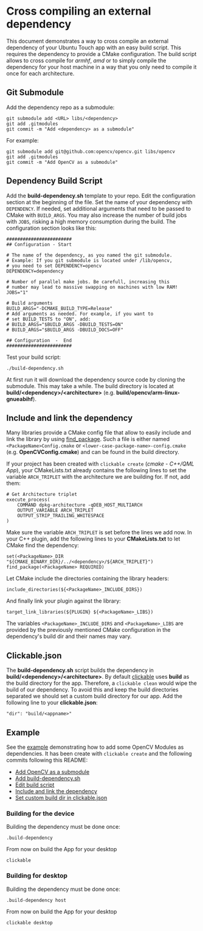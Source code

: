 # Cross compiling an external dependency

This document demonstrates a way to cross compile an external dependency of your Ubuntu Touch app with an easy build script. This requires the
dependency to provide a CMake configuration. The build script allows
to cross compile for *armhf*, *amd* or to simply compile
the dependency for your host machine in a way that you
only need to compile it once for each architecture.

## Git Submodule
Add the dependency repo as a submodule:

```
git submodule add <URL> libs/<dependency>
git add .gitmodules
git commit -m "Add <dependency> as a submodule"
```

For example:
```
git submodule add git@github.com:opencv/opencv.git libs/opencv
git add .gitmodules
git commit -m "Add OpenCV as a submodule"
```

## Dependency Build Script
Add the **build-dependency.sh** template to your repo. Edit the
configuration section at the beginning of the file. Set the name
of your dependency with `DEPENDENCY`. If needed, set additional
arguments that need to be passed to CMake with `BUILD_ARGS`.
You may also increase the number of build jobs with `JOBS`, risking a high
memory consumption during the build. The configuration section
looks like this:


```
########################
## Configuration - Start

# The name of the dependency, as you named the git submodule.
# Example: If you git submodule is located under /lib/opencv,
# you need to set DEPENDENCY=opencv
DEPENDENCY=dependency

# Number of parallel make jobs. Be carefull, increasing this
# number may lead to massive swapping on machines with low RAM!
JOBS="1"

# Build arguments
BUILD_ARGS="-DCMAKE_BUILD_TYPE=Release"
# Add arguments as needed. For example, if you want to
# set BUILD_TESTS to "ON", add:
# BUILD_ARGS="$BUILD_ARGS -DBUILD_TESTS=ON"
# BUILD_ARGS="$BUILD_ARGS -DBUILD_DOCS=OFF"

## Configuration  -  End
########################
```

Test your build script:

```
./build-dependency.sh
```

At first run it will download the dependency
source code by cloning the submodule. This may take a while. The build directory is located at **build/<dependency\>/<architecture\>** (e.g. **build/opencv/arm-linux-gnueabihf**).

## Include and link the dependency
Many libraries provide a CMake config file that allow to easily
include and link the library by using
[find_package](https://cmake.org/cmake/help/latest/command/find_package.html).
Such a file is either named `<PackageName>Config.cmake` or
`<lower-case-package-name>-config.cmake` (e.g. **OpenCVConfig.cmake**) and can be found in the
build directory.

If your project has been created with `clickable create` (*cmake - C++/QML App*), your CMakeLists.txt already contains the
following lines to set the variable `ARCH_TRIPLET` with
the architecture we are building for. If not, add them:

```
# Get Architecture triplet
execute_process(
    COMMAND dpkg-architecture -qDEB_HOST_MULTIARCH
    OUTPUT_VARIABLE ARCH_TRIPLET
    OUTPUT_STRIP_TRAILING_WHITESPACE
)
```

Make sure the variable `ARCH_TRIPLET` is set before the lines
we add now.
In your C++ plugin, add the following lines to your **CMakeLists.txt**
to let CMake find the dependency:

```
set(<PackageName>_DIR "${CMAKE_BINARY_DIR}/../<dependency>/${ARCH_TRIPLET}")
find_package(<PackageName> REQUIRED)
```

Let CMake include the directories containing the library headers:

```
include_directories(${<PackageName>_INCLUDE_DIRS})
```

And finally link your plugin against the library:

```
target_link_libraries(${PLUGIN} ${<PackageName>_LIBS})
```
The variables `<PackageName>_INCLUDE_DIRS` and `<PackageName>_LIBS`
are provided by the previously mentioned CMake configuration in the
dependency's build dir and their names may vary.

## Clickable.json
The **build-dependency.sh** script builds the dependency in **build/<dependency\>/<architecture\>**. By default [clickable](http://clickable.bhdouglass.com/en/latest/)
 uses **build** as the build directory for the app.
 Therefore, a `clickable clean` would
wipe the build of our dependency. To avoid this and keep the build
directories separated we should set
a custom build directory for our app. Add the following line to
your **clickable.json**:

```
"dir": "build/<appname>"
```

## Example
See the [example](https://github.com/jonnius/UTAppDependencyDemo/tree/master/example) demonstrating how to add some OpenCV Modules as dependencies. It has been create with `clickable create` and the following commits following this README:

 - [Add OpenCV as a submodule](https://github.com/jonnius/UTAppDependencyDemo/commit/3664269e6b71bef22458396b448e4b9593e96a4e)
 - [Add build-dependency.sh](https://github.com/jonnius/UTAppDependencyDemo/commit/7eeeef0b802153b65bdd6f3f28e0227b9ada0bc2#diff-1a79a4d60de6718e8e5b326e338ae533)
 - [Edit build script](https://github.com/jonnius/UTAppDependencyDemo/commit/ac9b9fbbf03fa5b81407f0ef4da6eb5108789c69#diff-1a79a4d60de6718e8e5b326e338ae533)
 - [Include and link the dependency](https://github.com/jonnius/UTAppDependencyDemo/commit/1a62f4930bb4bfb3944b5113d50852f97e76822f#diff-1a79a4d60de6718e8e5b326e338ae533)
 - [Set custom build dir in clickable.json](https://github.com/jonnius/UTAppDependencyDemo/commit/0d1eca4789cd752d4f0c5c427c8637a7d51671ec#diff-1a79a4d60de6718e8e5b326e338ae533)
 

### Building for the device
Building the dependency must be done once:
```
.build-dependency
```
From now on build the App for your desktop
```
clickable
```
 
### Building for desktop
Building the dependency must be done once:
```
.build-dependency host
```
From now on build the App for your desktop
```
clickable desktop
```
